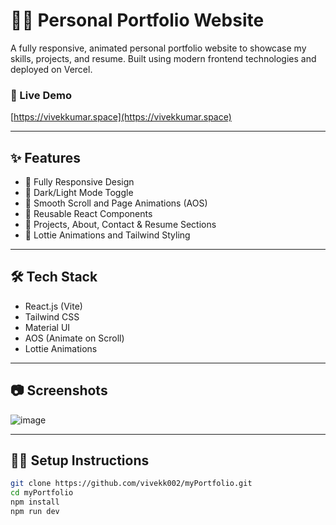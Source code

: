 # 🧑‍💻 Personal Portfolio Website

A fully responsive, animated personal portfolio website to showcase my skills, projects, and resume. Built using modern frontend technologies and deployed on Vercel.

### 🔗 Live Demo
[https://vivekkumar.space](https://vivekkumar.space)

---

## ✨ Features

- 📱 Fully Responsive Design
- 🌙 Dark/Light Mode Toggle
- 🚀 Smooth Scroll and Page Animations (AOS)
- 🧩 Reusable React Components
- 📂 Projects, About, Contact & Resume Sections
- 🎨 Lottie Animations and Tailwind Styling

---

## 🛠 Tech Stack

- React.js (Vite)
- Tailwind CSS
- Material UI
- AOS (Animate on Scroll)
- Lottie Animations

---

## 📷 Screenshots

![image](https://github.com/user-attachments/assets/fec6ea01-58a4-4260-b5b5-68d56ff4b12c)


---

## 🧑‍💻 Setup Instructions

```bash
git clone https://github.com/vivekk002/myPortfolio.git
cd myPortfolio
npm install
npm run dev
